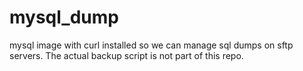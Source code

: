 # mysql_dump

mysql image with curl installed so we can manage sql dumps on sftp servers. The actual backup script is not part of this repo.